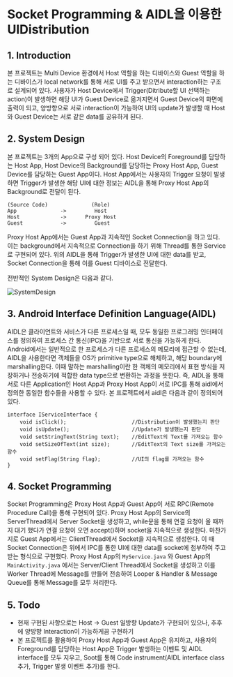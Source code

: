 # Socket Programming & AIDL을 이용한 UIDistribution

## 1. Introduction

본 프로젝트는 Multi Device 환경에서 Host 역할을 하는 디바이스와 Guest 역할을 하는 디바이스가 local network를 통해 
서로 UI를 주고 받으면서 interaction하는 구조로 설계되어 있다. 
사용자가 Host Device에서 Trigger(Ditribute할 UI 선택하는 action)이 발생하면 해당 UI가 Guest Device로 옮겨지면서 Guest Device의 화면에 출력이 되고, 양방향으로 
서로 interaction이 가능하여 UI의 update가 발생할 때 Host와 Guest Device는 서로 같은 data를 공유하게 된다.

## 2. System Design

본 프로젝트는 3개의 App으로 구성 되어 있다. Host Device의 Foreground를 담당하는 Host App, Host Device의 Background를 담당하는 Proxy Host App, Guest Device를 담당하는 Guest App이다.
Host App에서는 사용자의 Trigger 요청이 발생하면 Trigger가 발생한 해당 UI에 대한 정보는 AIDL을 통해 Proxy Host App의 Background로 전달이 된다.

    (Source Code)              (Role)
    App              ->         Host
    Host             ->      Proxy Host
    Guest            ->         Guest


Proxy Host App에서는 Guest App과 지속적인 Socket Connection을 하고 있다. 이는 background에서 지속적으로 Connection을 하기 위해 Thread를 통한 Service로 구현되어 있다.
위의 AIDL을 통해 Trigger가 발생한 UI에 대한 data를 받고, Socket Connection을 통해 이를 Guest 디바이스로 전달한다. 

전반적인 System Design은 다음과 같다.

![SystemDesign](https://user-images.githubusercontent.com/77181865/135754420-4d606383-ec8a-4164-ba0f-f72149a1cefc.png)


## 3. Android Interface Definition Language(AIDL)
AIDL은 클라이언트와 서비스가 다른 프로세스일 때, 모두 동일한 프로그래밍 인터페이스를 정의하여 프로세스 간 통신(IPC)을 기반으로 서로 통신을 가능하게 한다.  
Android에서는 일반적으로 한 프로세스가 다른 프로세스의 메모리에 접근할 수 없는데, AIDL을 사용한다면 객체들을 OS가 primitive type으로 해체하고, 해당 boundary에 marshalling한다.
이때 말하는 marshalling이란 한 객체의 메모리에서 표현 방식을 저장하거나 전송하기에 적합한 data type으로 변환하는 과정을 뜻한다. 즉, AIDL을 통해 서로 다른 Application인 Host App과
Proxy Host App이 서로 IPC를 통해 aidl에서 정의한 동일한 함수들을 사용할 수 있다. 본 프로젝트에서 aidl은 다음과 같이 정의되어 있다.

    interface IServiceInterface {
        void isClick();                     //Distribution이 발생했는지 판단
        void isUpdate();                    //Update가 발생했는지 판단
        void setStringText(String text);    //EditText의 Text를 가져오는 함수
        void setSizeOfText(int size);       //EditText의 Text size를 가져오는 함수
        void setFlag(String flag);          //UI의 flag를 가져오는 함수
    }


## 4. Socket Programming
Socket Programming은 Proxy Host App과 Guest App이 서로 RPC(Remote Procedure Call)을 통해 구현되어 있다. Proxy Host App의 Service의 ServerThread에서 Server Socket을 생성하고, 
while문을 통해 연결 요청이 올 때까지 대기 했다가 연결 요청이 오면 accept()하며 socket을 지속적으로 생성한다. 마찬가지로 Guest App에서는 ClientThread에서 Socket을 지속적으로 생성한다.
이 때 Socket Connection은 위에서 IPC를 통한 UI에 대한 data를 socket에 첨부하여 주고 받는 형식으로 구현했다. 
Proxy Host App의 ```MyService.java``` 와 Guest App의 ```MainActivity.java``` 에서는 Server/Client Thread에서 Socket을 생성하고 이를 Worker Thread에 Message를 만들어 전송하여
Looper & Handler & Message Queue를 통해 Message를 모두 처리한다. 



## 5. Todo
- 현재 구현된 사항으로는 Host -> Guest 일방향 Update가 구현되어 있으나, 추후에 양방향 Interaction이 가능하게끔 구현하기
- 본 프로젝트를 활용하여 Proxy Host App과 Guest App은 유지하고, 사용자의 Foreground를 담당하는 Host App은 Trigger 발생하는 이벤트 및 AIDL interface를 모두 지우고, 
Soot를 통해 Code instrument(AIDL interface class 추가, Trigger 발생 이벤트 추가)를 한다.
